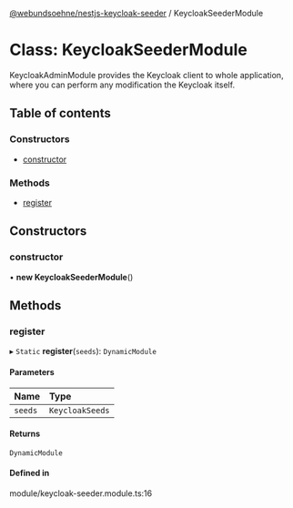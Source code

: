 [@webundsoehne/nestjs-keycloak-seeder](../README.md) / KeycloakSeederModule

# Class: KeycloakSeederModule

KeycloakAdminModule provides the Keycloak client to whole application, where you can perform any
modification the Keycloak itself.

## Table of contents

### Constructors

- [constructor](KeycloakSeederModule.md#constructor)

### Methods

- [register](KeycloakSeederModule.md#register)

## Constructors

### constructor

• **new KeycloakSeederModule**()

## Methods

### register

▸ `Static` **register**(`seeds`): `DynamicModule`

#### Parameters

| Name | Type |
| :------ | :------ |
| `seeds` | `KeycloakSeeds` |

#### Returns

`DynamicModule`

#### Defined in

module/keycloak-seeder.module.ts:16
